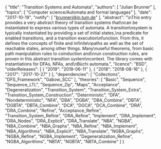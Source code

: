 {
    "title": "Transition Systems and Automata",
    "authors": [
        "Julian Brunner"
    ],
    "topics": [
        "Computer science/Automata and formal languages"
    ],
    "date": "2017-10-19",
    "notify": [
        "brunnerj@in.tum.de"
    ],
    "abstract": "\nThis entry provides a very abstract theory of transition systems that\ncan be instantiated to express various types of automata. A transition\nsystem is typically instantiated by providing a set of initial states,\na predicate for enabled transitions, and a transition execution\nfunction. From this, it defines the concepts of finite and infinite\npaths as well as the set of reachable states, among other things. Many\nuseful theorems, from basic path manipulation rules to coinduction and\nrun construction rules, are proven in this abstract transition system\ncontext. The library comes with instantiations for DFAs, NFAs, and\nBüchi automata.",
    "licence": "BSD",
    "olderReleases": [
        {
            "2019": "2019-06-11"
        },
        {
            "2018": "2018-08-16"
        },
        {
            "2017": "2017-10-27"
        }
    ],
    "dependencies": [
        "Collections",
        "DFS_Framework",
        "Gabow_SCC"
    ],
    "theories": [
        "Basic",
        "Sequence",
        "Sequence_LTL",
        "Sequence_Zip",
        "Maps",
        "Acceptance",
        "Degeneralization",
        "Transition_System",
        "Transition_System_Extra",
        "Transition_System_Construction",
        "Deterministic",
        "DFA",
        "Nondeterministic",
        "NFA",
        "DBA",
        "DGBA",
        "DBA_Combine",
        "DBTA",
        "DGBTA",
        "DBTA_Combine",
        "DCA",
        "DGCA",
        "DCA_Combine",
        "DRA",
        "DRA_Combine",
        "Refine",
        "Acceptance_Refine",
        "Transition_System_Refine",
        "DRA_Refine",
        "Implement",
        "DRA_Implement",
        "DRA_Nodes",
        "DRA_Explicit",
        "DRA_Translate",
        "NBA",
        "NGBA",
        "NBA_Combine",
        "NBA_Graphs",
        "NBA_Refine",
        "NBA_Implement",
        "NBA_Algorithms",
        "NBA_Explicit",
        "NBA_Translate",
        "NGBA_Graphs",
        "NGBA_Refine",
        "NGBA_Implement",
        "Degeneralization_Refine",
        "NGBA_Algorithms",
        "NBTA",
        "NGBTA",
        "NBTA_Combine"
    ]
}